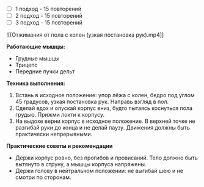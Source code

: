 
- [ ] 1 подход - 15 повторений
- [ ] 2 подход - 15 повторений
- [ ] 3 подход - 15 повторений

![[Отжимания от пола с колен (узкая постановка рук).mp4]]

**Работающие мышцы:**

-   Грудные мышцы
-   Трицепс
-   Передние пучки дельт

**Техника выполнения:**

1.  Встань в исходное положение: упор лёжа с колен, бедро под углом 45 градусов, узкая постановка рук. Направь взгляд в пол.
2.  Сделай вдох и опускай корпус вниз, будто пытаясь коснуться пола грудью. Прижми локти к корпусу.
3.  На выдохе верни корпус в исходное положение. В верхней точке не разгибай руки до конца и не делай паузу. Движения должны быть практически непрерывными.

**Практические советы и рекомендации**

-   Держи корпус ровно, без прогибов и провисаний. Тело должно быть вытянуто в струну, а мышцы корпуса напряжены.
-   Держи голову в нейтральном положении: не выгибай шею и не смотри по сторонам.